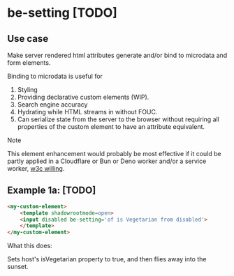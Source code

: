# be-setting [TODO]

## Use case

Make server rendered html attributes generate and/or bind to  microdata and form elements.

Binding to microdata is useful for

1.  Styling
2.  Providing declarative custom elements (WIP).
3.  Search engine accuracy
4.  Hydrating while HTML streams in without FOUC.
5.  Can serialize state from the server to the browser without requiring all properties of the custom element to have an attribute equivalent.

> [!Note]
> This element enhancement would probably be most effective if it could be partly applied in a Cloudflare or Bun or Deno worker and/or a service worker, [w3c willing](https://github.com/whatwg/dom/issues/1222). 

## Example 1a: [TODO]

```html
<my-custom-element>
    <template shadowrootmode=open>
    <input disabled be-setting='of is Vegetarian from disabled'>
    </template>
</my-custom-element>
```

What this does:

Sets host's isVegetarian property to true, and then flies away into the sunset.